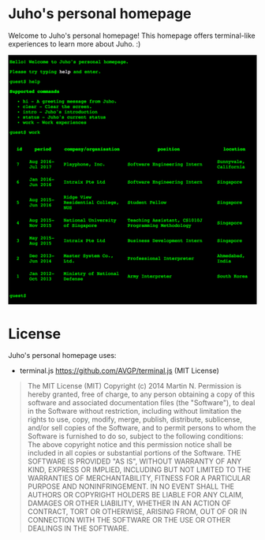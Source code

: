 # Juho's personal homepage
Welcome to Juho's personal homepage! This homepage offers terminal-like experiences to learn more about Juho. :)

![Sample screenshot](https://raw.githubusercontent.com/chlee0925/chlee0925.github.io/master/sample_screenshot.png "Sample screenshot")

# License
Juho's personal homepage uses:
 - terminal.js https://github.com/AVGP/terminal.js (MIT License)
>The MIT License (MIT)
>Copyright (c) 2014 Martin N.
>Permission is hereby granted, free of charge, to any person obtaining a copy of this software and associated documentation files (the "Software"), to deal in the Software without restriction, including without limitation the rights to use, copy, modify, merge, publish, distribute, sublicense, and/or sell copies of the Software, and to permit persons to whom the Software is furnished to do so, subject to the following conditions:
>The above copyright notice and this permission notice shall be included in all copies or substantial portions of the Software.
>THE SOFTWARE IS PROVIDED "AS IS", WITHOUT WARRANTY OF ANY KIND, EXPRESS OR IMPLIED, INCLUDING BUT NOT LIMITED TO THE WARRANTIES OF MERCHANTABILITY, FITNESS FOR A PARTICULAR PURPOSE AND NONINFRINGEMENT. IN NO EVENT SHALL THE AUTHORS OR COPYRIGHT HOLDERS BE LIABLE FOR ANY CLAIM, DAMAGES OR OTHER LIABILITY, WHETHER IN AN ACTION OF CONTRACT, TORT OR OTHERWISE, ARISING FROM, OUT OF OR IN CONNECTION WITH THE SOFTWARE OR THE USE OR OTHER DEALINGS IN THE SOFTWARE.
